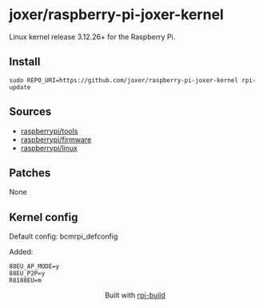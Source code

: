 joxer/raspberry-pi-joxer-kernel
==========

Linux kernel release 3.12.26+ for the Raspberry Pi.

Install
-------

```text
sudo REPO_URI=https://github.com/joxer/raspberry-pi-joxer-kernel rpi-update
```




Sources
-------
* [raspberrypi/tools](https://github.com/raspberrypi/tools/archive/472c649d4d631c6f6f043a814a08ce7013afe4e5.tar.gz)
* [raspberrypi/firmware](https://github.com/raspberrypi/firmware/archive/6eda68af0e3f0897c5b72a3d44003f16ecdc9110.tar.gz)
* [raspberrypi/linux](https://github.com/raspberrypi/linux/archive/c37ed3586fc8b14f3dd21fa830952489e21bfa22.tar.gz)


Patches
--------
None

Kernel config
-------------
Default config: bcmrpi_defconfig



Added:
```text
88EU_AP_MODE=y
88EU_P2P=y
R8188EU=m
```


<p align="center">Built with <a href="https://github.com/notro/rpi-build/wiki">rpi-build</a></p>
